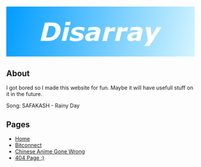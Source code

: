 ![Website banner](https://github.com/digitaldisarray/digitaldisarray.github.io/blob/master/assets/banner.png?raw=true)

## About
I got bored so I made this website for fun.
Maybe it will have usefull stuff on it in the future.

Song: SAFAKASH - Rainy Day

## Pages
 - [Home](https://digitaldisarray.github.io/)
 - [Bitconnect](https://digitaldisarray.github.io/memes/bit.html)
 - [Chinese Anime Gone Wrong](https://digitaldisarray.github.io/memes/wrong.html)
 - [404 Page ;)](https://digitaldisarray.github.io/1/404.html)
